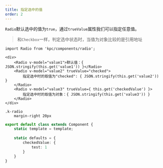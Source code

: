 ```yaml
---
title: 指定选中的值
order: 2
---
```


`Radio`默认选中的值为`true`，通过`trueValue`属性我们可以指定任意值。

> 和`Checkbox`一样，判定选中状态时，当值为对象比较的是引用地址

```vdt
import Radio from 'kpc/components/radio';

<div>
    <Radio v-model="value1">默认值：{ JSON.stringify(this.get('value1')) }</Radio>
    <Radio v-model="value2" trueValue="checked">
        指定选中时的取值为"checked": { JSON.stringify(this.get('value2')) }
    </Radio>
    <Radio v-model="value3" trueValue={ this.get('checkedValue') }>
        指定选中时的取值为对象：{ JSON.stringify(this.get('value3')) }
    </Radio>
</div>
```

```styl
.k-radio
    margin-right 20px
```

```ts
export default class extends Component {
    static template = template;
    
    static defaults = {
        checkedValue: {
            test: 1
        }
    }
}
```
